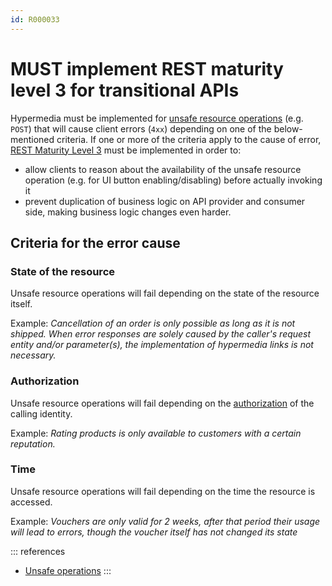 ```yaml
---
id: R000033
---
```


# MUST implement REST maturity level 3 for transitional APIs

Hypermedia must be implemented for [unsafe resource operations](../../../http/methods/rules/must-fulfill-common-method-properties.md) (e.g. `POST`) that will cause client errors (`4xx`) depending on one of the below-mentioned criteria. If one or more of the criteria apply to the cause of error, [REST Maturity Level 3](https://martinfowler.com/articles/richardsonMaturityModel.html#level3) must be implemented in order to:

- allow clients to reason about the availability of the unsafe resource operation (e.g. for UI button enabling/disabling) before actually invoking it
- prevent duplication of business logic on API provider and consumer side, making business logic changes even harder.

## Criteria for the error cause

### State of the resource

Unsafe resource operations will fail depending on the state of the resource itself.

Example: _Cancellation of an order is only possible as long as it is not shipped.
When error responses are solely caused by the caller's request entity and/or parameter(s), the implementation of hypermedia links is not necessary._

### Authorization

Unsafe resource operations will fail depending on the [authorization](../../../authorization/README.md) of the calling identity.

Example: _Rating products is only available to customers with a certain reputation._

### Time

Unsafe resource operations will fail depending on the time the resource is accessed.

Example: _Vouchers are only valid for 2 weeks, after that period their usage will lead to errors, though the voucher itself has not changed its state_

::: references

- [Unsafe operations](https://datatracker.ietf.org/doc/html/rfc7231#section-4.2.1)
  :::
